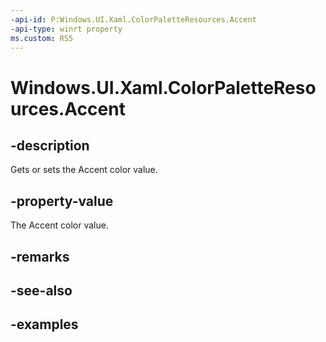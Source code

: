 ```yaml
---
-api-id: P:Windows.UI.Xaml.ColorPaletteResources.Accent
-api-type: winrt property
ms.custom: RS5
---
```


<!-- Property syntax.
public IReference<Color> Accent { get;  set; }
-->

# Windows.UI.Xaml.ColorPaletteResources.Accent

## -description

Gets or sets the Accent color value.



## -property-value

The Accent color value.

## -remarks

## -see-also

## -examples

